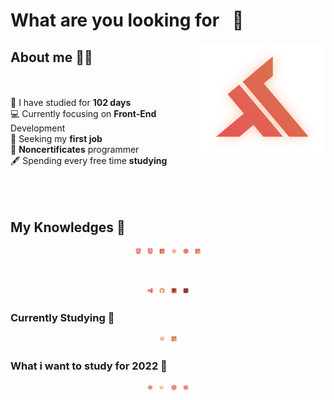 # What are you looking for⠀👀

<img align="right" width="40%" src="./svg/Logo.svg" alt="Logo"/>

## About me 🚶‍♂️

<br/> <br/>
📅 I have studied for **102 days** <br/>
💻 Currently focusing on **Front-End** Development <br/>
💼 Seeking my **first job** <br/>
📜 **Noncertificates** programmer <br/>
🖋️ Spending every free time **studying** <br/>
<br/> <br/> <br/>

## My Knowledges 🧠

<p align="center">
    <img width="3%" src="./svg/HTML.svg" alt="HTML">
    <img width="3%" src="./svg/CSS.svg" alt="CSS">
    <img width="3%" src="./svg/JavaScript.svg" alt="JavaScript">
    <img width="3%" src="./svg/React.svg" alt="React">
    <img width="3%" src="./svg/Next.js.svg" alt="Next.js">
    <img width="3%" src="./svg/TypeScript.svg" alt="TypeScript">
</p>

<br/>

<p align="center">
    <img width="3%" src="./svg/VisualCodeStudio.svg" alt="VisualCodeStudio">
    <img width="3%" src="./svg/GitHub.svg" alt="GitHub">
    <img width="3%" src="./svg/Figma.svg" alt="Figma">
    <img width="3%" src="./svg/AdobeXD.svg" alt="AdobeXD">
</p>

### Currently Studying 📖

<p align="center">
    <img width="3%" src="./svg/React.svg" alt="React">
    <img width="3%" src="./svg/TypeScript.svg" alt="TypeScript">
</p>

### What i want to study for 2022 🔮

<p align="center">
    <img width="3%" src="./svg/Git.svg" alt="Git">
    <img width="3%" src="./svg/Sass.svg" alt="Sass">
    <img width="3%" src="./svg/NodeJS.svg" alt="NodeJS">
    <img width="3%" src="./svg/Rust.svg" alt="Rust">
</p>
